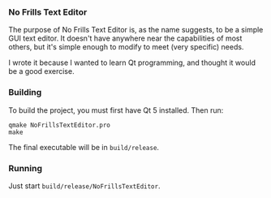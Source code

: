 ### No Frills Text Editor

The purpose of No Frills Text Editor is, as the name suggests, to
be a simple GUI text editor. It doesn't have anywhere near the
capabilities of most others, but it's simple enough to modify
to meet (very specific) needs.

I wrote it because I wanted to learn Qt programming, and thought
it would be a good exercise.

### Building

To build the project, you must first have Qt 5 installed. Then run:

    qmake NoFrillsTextEditor.pro
    make

The final executable will be in `build/release`.

### Running

Just start `build/release/NoFrillsTextEditor`.

